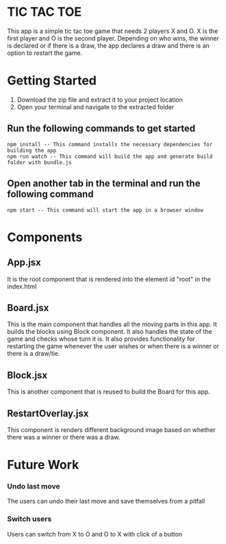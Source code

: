 TIC TAC TOE
===================================

This app is a simple tic tac toe game that needs 2 players X and O. X is the first player and O is the second player. Depending on who wins, the winner is declared or if there is a draw, the app declares a draw and there is an option to restart the game.

Getting Started
==================

1. Download the zip file and extract it to your project location
2. Open your terminal and navigate to the extracted folder
## Run the following commands to get started
	npm install -- This command installs the necessary dependencies for  building the app
	npm run watch -- This command will build the app and generate build folder with bundle.js
## Open another tab in the terminal and run the following command
	npm start -- This command will start the app in a browser window


Components
==================

## App.jsx 
It is the root component that is rendered into the element id "root" in the index.html

## Board.jsx
This is the main component that handles all the moving parts in this app. It builds the blocks using Block component. It also handles the state of the game and checks whose turn it is. It also provides functionality for restarting the game whenever the user wishes or when there is a winner or there is a draw/tie.

## Block.jsx
This is another component that is reused to build the Board for this app.

## RestartOverlay.jsx
This component is renders different background image based on whether there was a winner or there was a draw.

Future Work
==================

### Undo last move
The users can undo their last move and save themselves from a pitfall
### Switch users
Users can switch from X to O and O to X with click of a button



